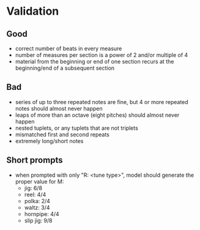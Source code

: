 # Validation

## Good
- correct number of beats in every measure
- number of measures per section is a power of 2 and/or multiple of 4
- material from the beginning or end of one section recurs at the beginning/end of a subsequent section

## Bad
- series of up to three repeated notes are fine, but 4 or more repeated notes should almost never happen
- leaps of more than an octave (eight pitches) should almost never happen
- nested tuplets, or any tuplets that are not triplets
- mismatched first and second repeats
- extremely long/short notes

## Short prompts
- when prompted with only "R: \<tune type\>", model should generate the proper value for M:
    - jig: 6/8
    - reel: 4/4
    - polka: 2/4
    - waltz: 3/4
    - hornpipe: 4/4
    - slip jig: 9/8
